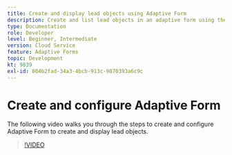 ```yaml
---
title: Create and display lead objects using Adaptive Form
description: Create and list lead objects in an adaptive form using the dynamics integration.
type: Documentation
role: Developer
level: Beginner, Intermediate
version: Cloud Service
feature: Adaptive Forms
topic: Development
kt: 9839
exl-id: 804b2fad-34a3-4bcb-913c-9070393a6c9c
---
```

# Create and configure Adaptive Form 


The following video walks you through the steps to create and configure Adaptive Form to create and display lead objects.

>[!VIDEO](https://video.tv.adobe.com/v/340791?quality=12&learn=on)
